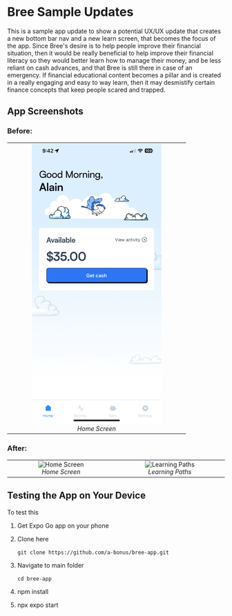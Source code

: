 # Bree Sample Updates 
This is a sample app update to show a potential UX/UX update that creates a new bottom bar nav and a new learn screen, that becomes the focus of the app. Since Bree's desire is to help people improve their financial situation, then it would be really beneficial to help improve their financial literacy so they would better learn how to manage their money, and be less reliant on cash advances, and that Bree is still there in case of an emergency. If financial educational content becomes a pillar and is created in a really engaging and easy to way learn, then it may desmistify certain finance concepts that keep people scared and trapped. 

## App Screenshots

### Before:
<div align="center">
  <table>
    <tr>
      <td align="center" width="400px">
        <img src="./assets/images/IMG_95D5CF6C059D-1.jpeg" width="300px" alt="Home Screen"/>
        <br />
        <em>Home Screen</em>
      </td>
    </tr>
  </table>
</div>

### After:
<div align="center">
  <table>
    <tr>
      <td align="center" width="400px">
        <img src="./assets/images/Screenshot 2025-02-23 at 9.16.19 AM.png" width="300px" alt="Home Screen"/>
        <br />
        <em>Home Screen</em>
      </td>
      <td align="center" width="400px">
        <img src="./assets/images/Screenshot 2025-02-23 at 9.16.27 AM.png" width="300px" alt="Learning Paths"/>
        <br />
        <em>Learning Paths</em>
      </td>
    </tr>
  </table>
</div>

## Testing the App on Your Device

To test this

1. Get Expo Go app on your phone
2. Clone here 
   ```
   git clone https://github.com/a-bonus/bree-app.git
   ```

3. Navigate to main folder 
   ```
   cd bree-app
   ```

4. npm install

5. npx expo start 


